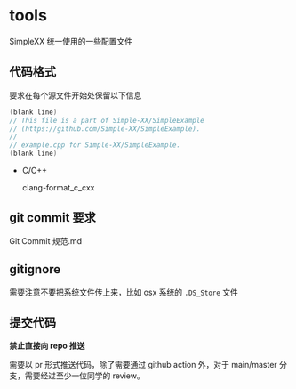 # tools

SimpleXX 统一使用的一些配置文件

## 代码格式

要求在每个源文件开始处保留以下信息

```cpp
(blank line)
// This file is a part of Simple-XX/SimpleExample
// (https://github.com/Simple-XX/SimpleExample).
//
// example.cpp for Simple-XX/SimpleExample.
(blank line)
```

- C/C++

    clang-format_c_cxx

## git commit 要求

Git Commit 规范.md

## gitignore

需要注意不要把系统文件传上来，比如 osx 系统的 `.DS_Store` 文件

## 提交代码

**禁止直接向 repo 推送**

需要以 pr 形式推送代码，除了需要通过 github action 外，对于 main/master 分支，需要经过至少一位同学的 review。

